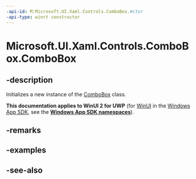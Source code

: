 ```yaml
---
-api-id: M:Microsoft.UI.Xaml.Controls.ComboBox.#ctor
-api-type: winrt constructor
---
```


<!-- Method syntax
public ComboBox()
-->

# Microsoft.UI.Xaml.Controls.ComboBox.ComboBox

## -description
Initializes a new instance of the [ComboBox](combobox.md) class.

**This documentation applies to WinUI 2 for UWP** (for [WinUI](/windows/apps/winui/winui3/) in the [Windows App SDK](/windows/apps/windows-app-sdk/), see the **[Windows App SDK namespaces](/windows/windows-app-sdk/api/winrt/)**).

## -remarks

## -examples

## -see-also
